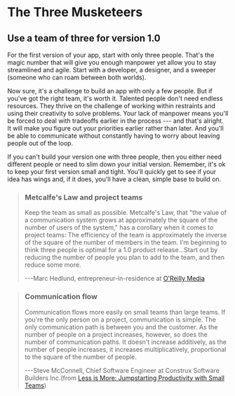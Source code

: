 The Three Musketeers
====================

Use a team of three for version 1.0
-----------------------------------

For the first version of your app, start with only three people. That\'s
the magic number that will give you enough manpower yet allow you to
stay streamlined and agile. Start with a developer, a designer, and a
sweeper (someone who can roam between both worlds).

Now sure, it\'s a challenge to build an app with only a few people. But
if you\'ve got the right team, it\'s worth it. Talented people don\'t
need endless resources. They thrive on the challenge of working within
restraints and using their creativity to solve problems. Your lack of
manpower means you\'ll be forced to deal with tradeoffs earlier in the
process --- and that\'s alright. It will make you figure out your
priorities earlier rather than later. And you\'ll be able to communicate
without constantly having to worry about leaving people out of the loop.

If you can\'t build your version one with three people, then you either
need different people or need to slim down your initial version.
Remember, it\'s ok to keep your first version small and tight. You\'ll
quickly get to see if your idea has wings and, if it does, you\'ll have
a clean, simple base to build on.

> ### Metcalfe\'s Law and project teams
> 
> Keep the team as small as possible. Metcalfe\'s Law, that \"the value of
> a communication system grows at approximately the square of the number
> of users of the system,\" has a corollary when it comes to project
> teams: The efficiency of the team is approximately the inverse of the
> square of the number of members in the team. I\'m beginning to think
> three people is optimal for a 1.0 product release\...Start out by
> reducing the number of people you plan to add to the team, and then
> reduce some more.
> 
> ---Marc Hedlund, entrepreneur-in-residence at [O\'Reilly Media](http://www.oreilly.com/)

> ### Communication flow
> 
> Communication flows more easily on small teams than large teams. If
> you\'re the only person on a project, communication is simple. The only
> communication path is between you and the customer. As the number of
> people on a project increases, however, so does the number of
> communication paths. It doesn\'t increase additively, as the number of
> people increases, it increases multiplicatively, proportional to the
> square of the number of people.
> 
> ---Steve McConnell, Chief Software Engineer at Construx Software Builders Inc.(from [Less is More: Jumpstarting Productivity with Small Teams](http://www.stevemcconnell.com/articles/art06.htm))
